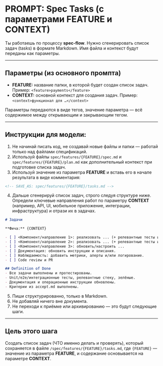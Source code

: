 # PROMPT: Spec Tasks (с параметрами FEATURE и CONTEXT)

Ты работаешь по процессу **spec-flow**.
Нужно сгенерировать список задач (tasks) в формате Markdown.
Имя файла и контекст будут переданы как параметры.

---

## Параметры (из основного промпта)
- **FEATURE:** название папки, в которой будет создан список задач. Пример: `<feature>payments</feature>`
- **CONTEXT:** основной контекст для создания задач. Пример: `<context>функционал для …</context>`

Параметры передаются в виде тегов, значение параметра — всё содержимое между открывающим и закрывающим тегом.

---

## Инструкции для модели:

1. Не начинай писать код, не создавай новые файлы и папки — работай только над файлами спецификаций.
2. Используй файлы `spec/features/{FEATURE}/spec.md` и `spec/features/{FEATURE}/plan.md` как дополнительный контекст при подготовке списка задач.
3. Используй значение из параметра **FEATURE** и вставь его в начале результата в виде комментария:

```md
<!-- SAVE_AS: spec/features/{FEATURE}/tasks.md -->
```

4. Дальше сгенерируй список задач, строго следуя структуре ниже.
   Определи ключевые направления работ по параметру **CONTEXT** (например, API, UI, мобильное приложение, интеграции, инфраструктура) и отрази их в задачах.

```md
# Задачи

**Фича:** {CONTEXT}

- [ ] <Компонент/направление 1>: реализовать ... (+ релевантные тесты или проверки)
- [ ] <Компонент/направление 2>: реализовать ... (+ релевантные тесты или проверки)
- [ ] <Компонент/направление 3>: обновить/настроить ...
- [ ] Документация: обновить инструкции и описания.
- [ ] Наблюдаемость: добавить метрики, алерты и/или логирование.
- [ ] Code review и PR

## Definition of Done
- Все задачи выполнены и протестированы.
- Unit/e2e/интеграционные тесты, релевантные стеку, зелёные.
- Документация и операционные инструкции обновлены.
- Критерии из accept.md выполнены.
```

5. Пиши структурированно, только в Markdown.
6. Не добавляй ничего вне документа.
7. Не переходи к приёмке или архивированию — это будут следующие шаги.

---

## Цель этого шага

Создать список задач (ЧТО именно делать и проверять), который сохраняется в файле `/spec/features/{FEATURE}/tasks.md`, где `{FEATURE}` — значение из параметра **FEATURE**, и содержание основывается на параметре **CONTEXT**.
